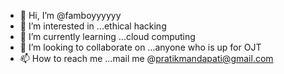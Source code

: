 - 👋 Hi, I’m @famboyyyyyy
- 👀 I’m interested in ...ethical hacking
- 🌱 I’m currently learning ...cloud computing
- 💞️ I’m looking to collaborate on ...anyone who is up for OJT
- 📫 How to reach me ...mail me @pratikmandapati@gmail.com

<!---
famboyyyyyy/famboyyyyyy is a ✨ special ✨ repository because its `README.md` (this file) appears on your GitHub profile.
You can click the Preview link to take a look at your changes.
--->

